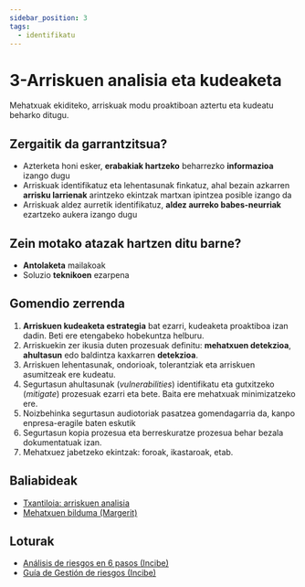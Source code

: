 ```yaml
---
sidebar_position: 3
tags:
  - identifikatu
---
```


# 3-Arriskuen analisia eta kudeaketa

Mehatxuak ekiditeko, arriskuak modu proaktiboan aztertu eta kudeatu beharko ditugu.

## Zergaitik da garrantzitsua?

- Azterketa honi esker, **erabakiak hartzeko** beharrezko **informazioa** izango dugu
- Arriskuak identifikatuz eta lehentasunak finkatuz, ahal bezain azkarren **arrisku larrienak** arintzeko ekintzak martxan ipintzea posible izango da
- Arriskuak aldez aurretik identifikatuz, **aldez aurreko babes-neurriak** ezartzeko aukera izango dugu

## Zein motako atazak hartzen ditu barne?

- **Antolaketa** mailakoak
- Soluzio **teknikoen** ezarpena

## Gomendio zerrenda

1. **Arriskuen kudeaketa estrategia** bat ezarri, kudeaketa proaktiboa izan dadin. Beti ere etengabeko hobekuntza helburu.
2. Arriskuekin zer ikusia duten prozesuak definitu: **mehatxuen detekzioa**, **ahultasun** edo baldintza kaxkarren **detekzioa**.
3. Arriskuen lehentasunak, ondorioak, tolerantziak eta arriskuen asumitzeak ere kudeatu.
4. Segurtasun ahultasunak (*vulnerabilities*) identifikatu eta gutxitzeko (*mitigate*) prozesuak ezarri eta bete. Baita ere mehatxuak minimizatzeko ere.
5. Noizbehinka segurtasun audiotoriak pasatzea gomendagarria da, kanpo enpresa-eragile baten eskutik
6. Segurtasun kopia prozesua eta berreskuratze prozesua behar bezala dokumentatuak izan.
7. Mehatxuez jabetzeko ekintzak: foroak, ikastaroak, etab.

## Baliabideak

- [Txantiloia: arriskuen analisia](../../baliabideak/arriskuen-analisia)
- [Mehatxuen bilduma (Margerit)](../../baliabideak/margerit-mehatxuen-bilduma)

## Loturak

- [Análisis de riesgos en 6 pasos (Incibe)](https://www.incibe.es/empresas/blog/analisis-riesgos-pasos-sencillo)
- [Guía de Gestión de riesgos (Incibe)](https://www.incibe.es/sites/default/files/contenidos/guias/doc/guia_ciberseguridad_gestion_riesgos_metad.pdf)
